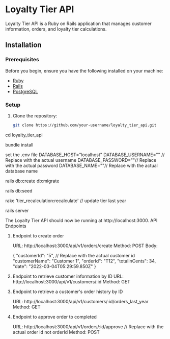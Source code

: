 # Loyalty Tier API

Loyalty Tier API is a Ruby on Rails application that manages customer information, orders, and loyalty tier calculations.

## Installation

### Prerequisites

Before you begin, ensure you have the following installed on your machine:

- [Ruby](https://www.ruby-lang.org/en/documentation/installation/)
- [Rails](https://guides.rubyonrails.org/getting_started.html#installing-rails)
- [PostgreSQL](https://www.postgresql.org/download/)

### Setup

1. Clone the repository:

   ```bash
   git clone https://github.com/your-username/loyalty_tier_api.git

  cd loyalty_tier_api

  bundle install

  set the .env file
  DATABASE_HOST="localhost" 
  DATABASE_USERNAME="<USERNAME>" // Replace with the actual username
  DATABASE_PASSWORD="<YOUR PASSWORD>"// Replace with the actual password
  DATABASE_NAME="<YOUR DATABASE NAME>"// Replace with the actual database name


  rails db:create db:migrate

  rails db:seed

  rake 'tier_recalculation:recalculate' // update tier last year 

  rails server


  The Loyalty Tier API should now be running at http://localhost:3000.
API Endpoints
1. Endpoint to create order

    URL: http://localhost:3000/api/v1/orders/create
    Method: POST
    Body:

    {
      "customerId": "5", // Replace with the actual customer id
      "customerName": "Customer 1",
      "orderId": "T12",
      "totalInCents": 34,
      "date": "2022-03-04T05:29:59.850Z"
    }

2. Endpoint to retrieve customer information by ID
    URL: http://localhost:3000/api/v1/customers/:id
    Method: GET

3. Endpoint to retrieve a customer's order history by ID

    URL: http://localhost:3000/api/v1/customers/:id/orders_last_year
    Method: GET

4. Endpoint to approve order to completed

    URL: http://localhost:3000/api/v1/orders/:id/approve  // Replace with the actual order id not orderId
    Method: POST